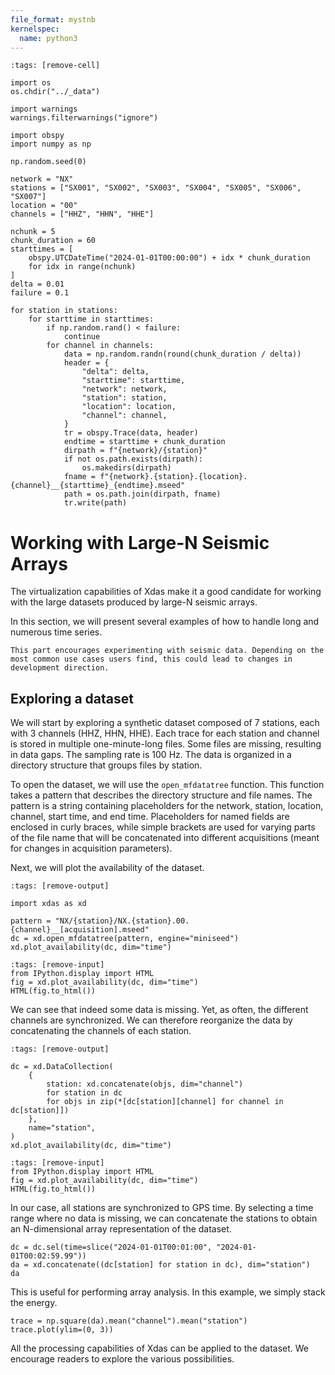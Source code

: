 ```yaml
---
file_format: mystnb
kernelspec:
  name: python3
---
```


```{code-cell}
:tags: [remove-cell]

import os
os.chdir("../_data")

import warnings
warnings.filterwarnings("ignore")

import obspy
import numpy as np

np.random.seed(0)

network = "NX"
stations = ["SX001", "SX002", "SX003", "SX004", "SX005", "SX006", "SX007"]
location = "00"
channels = ["HHZ", "HHN", "HHE"]

nchunk = 5
chunk_duration = 60
starttimes = [
    obspy.UTCDateTime("2024-01-01T00:00:00") + idx * chunk_duration
    for idx in range(nchunk)
]
delta = 0.01
failure = 0.1

for station in stations:
    for starttime in starttimes:
        if np.random.rand() < failure:
            continue
        for channel in channels:
            data = np.random.randn(round(chunk_duration / delta))
            header = {
                "delta": delta,
                "starttime": starttime,
                "network": network,
                "station": station,
                "location": location,
                "channel": channel,
            }
            tr = obspy.Trace(data, header)
            endtime = starttime + chunk_duration
            dirpath = f"{network}/{station}"
            if not os.path.exists(dirpath):
                os.makedirs(dirpath)
            fname = f"{network}.{station}.{location}.{channel}__{starttime}_{endtime}.mseed"
            path = os.path.join(dirpath, fname)
            tr.write(path)

```

# Working with Large-N Seismic Arrays

The virtualization capabilities of Xdas make it a good candidate for working with the large datasets produced by large-N seismic arrays.

In this section, we will present several examples of how to handle long and numerous time series.

```{note}
This part encourages experimenting with seismic data. Depending on the most common use cases users find, this could lead to changes in development direction.
```

## Exploring a dataset

We will start by exploring a synthetic dataset composed of 7 stations, each with 3 channels (HHZ, HHN, HHE). Each trace for each station and channel is stored in multiple one-minute-long files. Some files are missing, resulting in data gaps. The sampling rate is 100 Hz. The data is organized in a directory structure that groups files by station.

To open the dataset, we will use the `open_mfdatatree` function. This function takes a pattern that describes the directory structure and file names. The pattern is a string containing placeholders for the network, station, location, channel, start time, and end time. Placeholders for named fields are enclosed in curly braces, while simple brackets are used for varying parts of the file name that will be concatenated into different acquisitions (meant for changes in acquisition parameters).

Next, we will plot the availability of the dataset.

```{code-cell}
:tags: [remove-output]

import xdas as xd

pattern = "NX/{station}/NX.{station}.00.{channel}__[acquisition].mseed"
dc = xd.open_mfdatatree(pattern, engine="miniseed")
xd.plot_availability(dc, dim="time")
```
```{code-cell}
:tags: [remove-input]
from IPython.display import HTML
fig = xd.plot_availability(dc, dim="time")
HTML(fig.to_html())
```

We can see that indeed some data is missing. Yet, as often, the different channels are synchronized. We can therefore reorganize the data by concatenating the channels of each station.

```{code-cell}
:tags: [remove-output]

dc = xd.DataCollection(
    {
        station: xd.concatenate(objs, dim="channel")
        for station in dc
        for objs in zip(*[dc[station][channel] for channel in dc[station]]) 
    },
    name="station",
)
xd.plot_availability(dc, dim="time")
```
```{code-cell}
:tags: [remove-input]
from IPython.display import HTML
fig = xd.plot_availability(dc, dim="time")
HTML(fig.to_html())
```

In our case, all stations are synchronized to GPS time. By selecting a time range where no data is missing, we can concatenate the stations to obtain an N-dimensional array representation of the dataset.

```{code-cell}
dc = dc.sel(time=slice("2024-01-01T00:01:00", "2024-01-01T00:02:59.99"))
da = xd.concatenate((dc[station] for station in dc), dim="station")
da
```

This is useful for performing array analysis. In this example, we simply stack the energy.

```{code-cell}  
trace = np.square(da).mean("channel").mean("station")
trace.plot(ylim=(0, 3))
```

All the processing capabilities of Xdas can be applied to the dataset. We encourage readers to explore the various possibilities.
